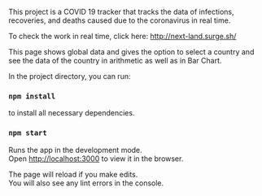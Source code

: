 This project is a COVID 19 tracker that tracks the data of infections, recoveries, and deaths caused due to the coronavirus in real time. 

To check the work in real time, click here: http://next-land.surge.sh/

This page shows global data and gives the option to select a country and see the data of the country in arithmetic as well as in Bar Chart. 

In the project directory, you can run:
### `npm install`
to install all necessary dependencies.

### `npm start`
Runs the app in the development mode.<br />
Open [http://localhost:3000](http://localhost:3000) to view it in the browser.

The page will reload if you make edits.<br />
You will also see any lint errors in the console.
